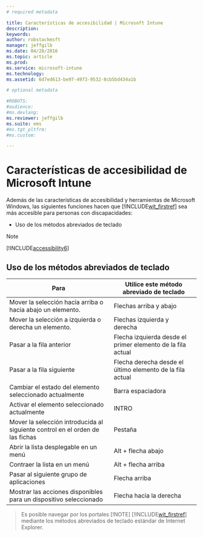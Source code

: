 ```yaml
---
# required metadata

title: Características de accesibilidad | Microsoft Intune
description:
keywords:
author: robstackmsft
manager: jeffgilb
ms.date: 04/28/2016
ms.topic: article
ms.prod:
ms.service: microsoft-intune
ms.technology:
ms.assetid: 6d7ed613-be97-4973-9532-8cb5bd434a1b

# optional metadata

#ROBOTS:
#audience:
#ms.devlang:
ms.reviewer: jeffgilb
ms.suite: ems
#ms.tgt_pltfrm:
#ms.custom:

---
```


# Características de accesibilidad de Microsoft Intune
Además de las características de accesibilidad y herramientas de Microsoft Windows, las siguientes funciones hacen que [!INCLUDE[wit_firstref](./includes/wit_firstref_md.md)] sea más accesible para personas con discapacidades:

-   Uso de los métodos abreviados de teclado

> [!NOTE]
> [!INCLUDE[accessibility6](./includes/accessibility6_md.md)]

## Uso de los métodos abreviados de teclado

|Para|Utilice este método abreviado de teclado|
|--------------|------------------------------|
|Mover la selección hacia arriba o hacia abajo un elemento.|Flechas arriba y abajo|
|Mover la selección a izquierda o derecha un elemento.|Flechas izquierda y derecha|
|Pasar a la fila anterior|Flecha izquierda desde el primer elemento de la fila actual|
|Pasar a la fila siguiente|Flecha derecha desde el último elemento de la fila actual|
|Cambiar el estado del elemento seleccionado actualmente|Barra espaciadora|
|Activar el elemento seleccionado actualmente|INTRO|
|Mover la selección introducida al siguiente control en el orden de las fichas|Pestaña|
|Abrir la lista desplegable en un menú|Alt + flecha abajo|
|Contraer la lista en un menú|Alt + flecha arriba|
|Pasar al siguiente grupo de aplicaciones|Flecha arriba|
|Mostrar las acciones disponibles para un dispositivo seleccionado|Flecha hacia la derecha|
> Es posible navegar por los portales [!NOTE]
> [!INCLUDE[wit_firstref](./includes/wit_firstref_md.md)] mediante los métodos abreviados de teclado estándar de Internet Explorer.



<!--HONumber=Jun16_HO2-->


